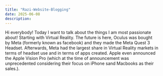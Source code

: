 ```yaml
---
title: "Razi-Website-Blogging"
date: 2025-06-08
description:
---
```


Hi everybody! Today I want to talk about the things I am most passionate about! Starting with Virtual Reality. 
The future is here, Oculus was bought by Meta (formerly known as facebook) and they made the Meta Quest 3 Headset. 
Afterwards, Meta had the largest share in Virtual Reality markets in terms of headset use and in terms of apps created.
Apple even announced the Apple Vision Pro (which at the time of announcement was unprecedented considering their focus on iPhone sand Macbooks as their sales.).
